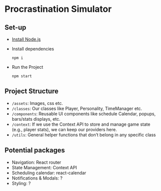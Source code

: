 # Procrastination Simulator

## Set-up

* [Install Node.js](https://nodejs.org/en/download)
* Install dependencies

    `npm i`
* Run the Project

    `npm start`

## Project Structure

* `/assets`: Images, css etc.
* `/classes`: Our classes like Player, Personality, TimeManager etc.
* `/components`: Reusable UI components like schedule Calendar, popups, bars/stats displays, etc.
* `/context`: If we use the Context API to store and manage game state (e.g., player stats), we can keep our providers here.
* `/utils`: General helper functions that don’t belong in any specific class

## Potential packages

* Navigation: React router
* State Management: Context API
* Scheduling calendar: react-calendar
* Notifications & Modals: ?
* Styling: ?
